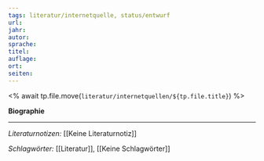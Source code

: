 ```yaml
---
tags: literatur/internetquelle, status/entwurf
url: 
jahr: 
autor:
sprache:
titel: 
auflage: 
ort:
seiten: 
---
```

<% 
await tp.file.move(`literatur/internetquellen/${tp.file.title}`)
%>

**Biographie**


---
*Literaturnotizen:*
[[Keine Literaturnotiz]]

*Schlagwörter:*
[[Literatur]], [[Keine Schlagwörter]]
